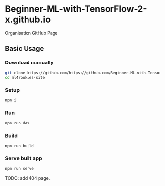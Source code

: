 # Beginner-ML-with-TensorFlow-2-x.github.io
Organisation GitHub Page

## Basic Usage

### Download manually

```sh
git clone https://github.com/https://github.com/Beginner-ML-with-TensorFlow-2-x/ml4rookies-site
cd ml4rookies-site
```

### Setup

```sh
npm i
```

### Run

```sh
npm run dev
```

### Build

```sh
npm run build
```

### Serve built app

```sh
npm run serve
```

TODO: add 404 page. 